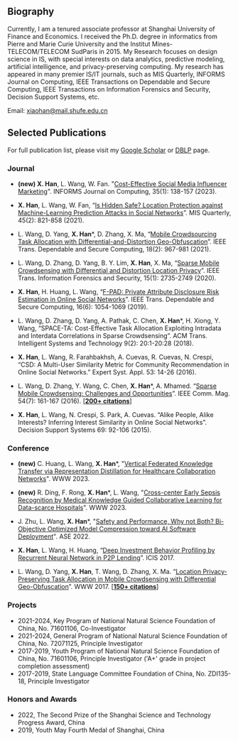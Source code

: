 ## Biography

Currently, I am a tenured associate professor at Shanghai University of Finance and Economics. I received the Ph.D. degree in informatics from Pierre and Marie Curie University and the Institut Mines-TELECOM/TELECOM SudParis in 2015. My Research focuses on design science in IS, with special interests on data analytics, predictive modeling, artificial intelligence, and privacy-preserving computing. My research has appeared in many premier IS/IT journals, such as MIS Quarterly, INFORMS Journal on Computing, IEEE Transactions on Dependable and Secure Computing, IEEE Transactions on Information Forensics and Security, Decision Support Systems, etc.

Email: xiaohan@mail.shufe.edu.cn

## Selected Publications

For full publication list, please visit my [Google Scholar](https://scholar.google.com/citations?user=SaqJJaMAAAAJ&hl=en) or [DBLP](https://dblp.org/pid/01/2095-1.html) page.

### Journal

- **(new) X. Han**, L. Wang, W. Fan. "[Cost-Effective Social Media Influencer Marketing](https://pubsonline.informs.org/doi/abs/10.1287/ijoc.2022.1246)". INFORMS Journal on Computing, 35(1): 138-157 (2023).

- **X. Han**, L. Wang, W. Fan, “[Is Hidden Safe? Location Protection against Machine-Learning Prediction Attacks in Social Networks](https://misq.umn.edu/is-hidden-safe-location-protection-against-machine-learning-prediction-attacks-in-social-networks)”. MIS Quarterly, 45(2): 821-858 (2021).

- L. Wang, D. Yang, **X. Han***, D. Zhang, X. Ma, “[Mobile Crowdsourcing Task Allocation with Differential-and-Distortion Geo-Obfuscation](https://ieeexplore.ieee.org/document/8695792)”. IEEE Trans. Dependable and Secure Computing, 18(2): 967-981 (2021).

- L. Wang, D. Zhang, D. Yang, B. Y. Lim, **X. Han**, X. Ma, “[Sparse Mobile Crowdsensing with Differential and Distortion Location Privacy](https://ieeexplore.ieee.org/document/9007517)”. IEEE Trans. Information Forensics and Security, 15(1): 2735-2749 (2020).

- **X. Han**, H. Huang, L. Wang, “[F-PAD: Private Attribute Disclosure Risk Estimation in Online Social Networks](https://ieeexplore.ieee.org/document/8895669)”. IEEE Trans. Dependable and Secure Computing, 16(6): 1054-1069 (2019).

- L. Wang, D. Zhang, D. Yang, A. Pathak, C. Chen, **X. Han***, H. Xiong, Y. Wang, “SPACE-TA: Cost-Effective Task Allocation Exploiting Intradata and Interdata Correlations in Sparse Crowdsensing”. ACM Trans. Intelligent Systems and Technology 9(2): 20:1-20:28 (2018).

- **X. Han**, L. Wang, R. Farahbakhsh, A. Cuevas, R. Cuevas, N. Crespi, “CSD: A Multi-User Similarity Metric for Community Recommendation in Online Social Networks.” Expert Syst. Appl. 53: 14-26 (2016).

- L. Wang, D. Zhang, Y. Wang, C. Chen, **X. Han***, A. Mhamed. “[Sparse Mobile Crowdsensing: Challenges and Opportunities](https://ieeexplore.ieee.org/document/7509395)”. IEEE Comm. Mag. 54(7): 161-167 (2016). [[**200+ citations**](https://scholar.google.com/citations?view_op=view_citation&hl=en&citation_for_view=o2I4sL8AAAAJ:UxriW0iASnsC)]

- **X. Han**, L. Wang, N. Crespi, S. Park, A. Cuevas. “Alike People, Alike Interests? Inferring Interest Similarity in Online Social Networks”. Decision Support Systems 69: 92-106 (2015).

### Conference

- **(new)** C. Huang, L. Wang, **X. Han***, "[Vertical Federated Knowledge Transfer via Representation Distillation for Healthcare Collaboration Networks](https://arxiv.org/abs/2302.05675)". WWW 2023.

- **(new)** R. Ding, F. Rong, **X. Han***, L. Wang, "[Cross-center Early Sepsis Recognition by Medical Knowledge Guided Collaborative Learning for Data-scarce Hospitals](https://arxiv.org/abs/2302.05702)". WWW 2023.

- J. Zhu, L. Wang, **X. Han***, "[Safety and Performance, Why not Both? Bi-Objective Optimized Model Compression toward AI Software Deployment](https://dl.acm.org/doi/10.1145/3551349.3556906)". ASE 2022.

- **X. Han**, L. Wang, H. Huang, “[Deep Investment Behavior Profiling by Recurrent Neural Network in P2P Lending](https://aisel.aisnet.org/icis2017/Peer-to-Peer/Presentations/11/)”. ICIS 2017.

- L. Wang, D. Yang, **X. Han**, T. Wang, D. Zhang, X. Ma. “[Location Privacy-Preserving Task Allocation in Mobile Crowdsensing with Differential Geo-Obfuscation](https://dl.acm.org/doi/abs/10.1145/3038912.3052696)”. WWW 2017. [[**150+ citations**](https://scholar.google.com/citations?view_op=view_citation&hl=en&citation_for_view=o2I4sL8AAAAJ:bnK-pcrLprsC)]

### Projects

- 2021-2024, Key Program of National Natural Science Foundation of China, No. 71601106, Co-Investigator
- 2021-2024, General Program of National Natural Science Foundation of China, No. 72071125, Principle Investigator
- 2017-2019, Youth Program of National Natural Science Foundation of China, No. 71601106, Principle Investigator ('A+' grade in project completion assessment)
- 2017-2019, State Language Committee Foundation of China, No. ZDI135-18, Principle Investigator

### Honors and Awards

- 2022, The Second Prize of the Shanghai Science and Technology Progress Award, China
- 2019, Youth May Fourth Medal of Shanghai, China

